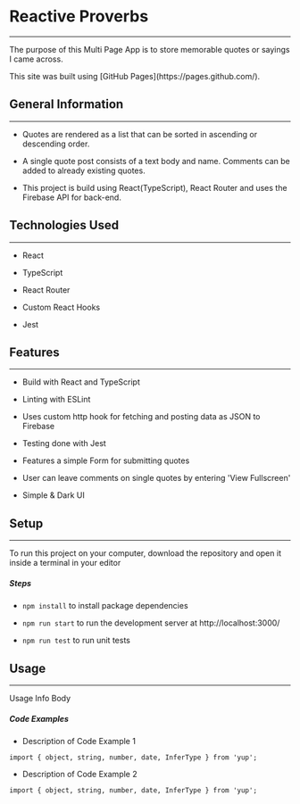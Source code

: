 <h1>Reactive Proverbs</h1>
<hr><p>The purpose of this Multi Page App is to store memorable quotes or sayings I came across.</p>
This site was built using [GitHub Pages](https://pages.github.com/).
<h2>General Information</h2>
<hr><ul>
<li>Quotes are rendered as a list that can be sorted in ascending or descending order.</li>
</ul><ul>
<li>A single quote post consists of a text body and name. Comments can be added to already existing quotes.</li>
</ul><ul>
<li>This project is build using React(TypeScript), React Router and uses the Firebase API for back-end.</li>
</ul><h2>Technologies Used</h2>
<hr><ul>
<li>React</li>
</ul><ul>
<li>TypeScript</li>
</ul><ul>
<li>React Router</li>
</ul><ul>
<li>Custom React Hooks</li>
</ul><ul>
<li>Jest</li>
</ul><h2>Features</h2>
<hr><ul>
<li>Build with React and TypeScript</li>
</ul><ul>
<li>Linting with ESLint</li>
</ul><ul>
<li>Uses custom http hook for fetching and posting data as JSON to Firebase</li>
</ul><ul>
<li>Testing done with Jest</li>
</ul><ul>
<li>Features a simple Form for submitting quotes</li>
</ul><ul>
<li>User can leave comments on single quotes by entering 'View Fullscreen'</li>
</ul><ul>
<li>Simple &amp; Dark UI</li>
</ul><h2>Setup</h2>
<hr><p>To run this project on your computer, download the repository and open it inside a terminal in your editor</p>
<h5>Steps</h5><ul>
<li><code>npm install</code> to install package dependencies</li>
</ul><ul>
<li><code>npm run start</code> to run the development server at http://localhost:3000/</li>
</ul><ul>
<li><code>npm run test</code> to run unit tests</li>
</ul><h2>Usage</h2>
<hr><p>Usage Info Body</p><h5>Code Examples</h5><ul>
<li>Description of Code Example 1</li>
</ul><p><code>import { object, string, number, date, InferType } from 'yup';</code></p><ul>
<li>Description of Code Example 2</li>
</ul><p><code>import { object, string, number, date, InferType } from 'yup';</code></p>